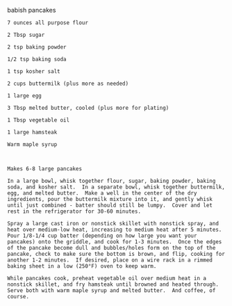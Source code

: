 babish pancakes

    7 ounces all purpose flour

    2 Tbsp sugar

    2 tsp baking powder

    1/2 tsp baking soda

    1 tsp kosher salt

    2 cups buttermilk (plus more as needed)

    1 large egg

    3 Tbsp melted butter, cooled (plus more for plating)

    1 Tbsp vegetable oil

    1 large hamsteak

    Warm maple syrup



    Makes 6-8 large pancakes

    In a large bowl, whisk together flour, sugar, baking powder, baking soda, and kosher salt.  In a separate bowl, whisk together buttermilk, egg, and melted butter.  Make a well in the center of the dry ingredients, pour the buttermilk mixture into it, and gently whisk until just combined - batter should still be lumpy.  Cover and let rest in the refrigerator for 30-60 minutes.

    Spray a large cast iron or nonstick skillet with nonstick spray, and heat over medium-low heat, increasing to medium heat after 5 minutes.  Pour 1/8-1/4 cup batter (depending on how large you want your pancakes) onto the griddle, and cook for 1-3 minutes.  Once the edges of the pancake become dull and bubbles/holes form on the top of the pancake, check to make sure the bottom is brown, and flip, cooking for another 1-2 minutes.  If desired, place on a wire rack in a rimmed baking sheet in a low (250°F) oven to keep warm.

    While pancakes cook, preheat vegetable oil over medium heat in a nonstick skillet, and fry hamsteak until browned and heated through.  Serve both with warm maple syrup and melted butter.  And coffee, of course.